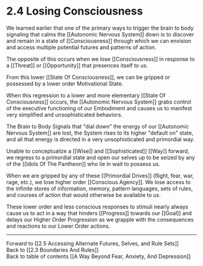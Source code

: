 # 2.4 Losing Consciousness 

We learned earlier that one of the primary ways to trigger the brain to body signaling that calms the [[Autonomic Nervous System]] down is to discover and remain in a state of [[Consciousness]] through which we can envision and access multiple potential futures and patterns of action. 

The opposite of this occurs when we lose [[Consciousness]] in response to a [[Threat]] or [[Opportunity]] that presences itself to us. 

From this lower [[State Of Consciousness]], we can be gripped or possessed by a lower order Motivational State. 

When this regression to a lower and more elementary [[State Of Consciousness]] occurs, the [[Autonomic Nervous System]] grabs control of the executive functioning of our Embodiment and causes us to manifest very simplified and unsophisticated behaviors. 

The Brain to Body Signals that "dial down" the energy of our [[Autonomic Nervous System]] are lost, the System rises to its higher "default on" state, and all that energy is directed in a very unsophisticated and primordial way. 

Unable to conceptualize a [[Wise]] and [[Sophisticated]] [[Way]] forward, we regress to a primordial state and open our selves up to be seized by any of the [[Idols Of The Pantheon]] who lie in wait to possess us. 

When we are gripped by any of these [[Primordial Drives]] (flight, fear, war, rage, etc.), we lose higher order [[Conscious Agency]]. We lose access to the infinite stores of information, memory, pattern languages, sets of rules, and courses of action that would otherwise be available to us. 

These lower order and less conscious responses to stimuli nearly always cause us to act in a way that hinders [[Progress]] towards our [[Goal]] and delays our Higher Order Progression as we grapple with the consequences and reactions to our Lower Order actions. 

___

Forward to [[2.5 Accessing Alternate Futures, Selves, and Rule Sets]]      
Back to [[2.3 Boundaries And Rules]]      
Back to table of contents [[A Way Beyond Fear, Anxiety, And Depression]]    
